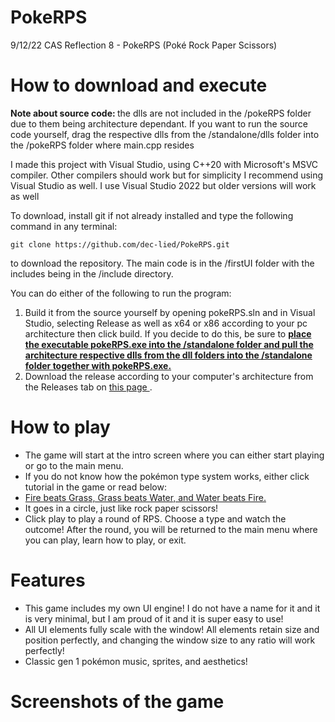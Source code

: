 # PokeRPS
<p> 9/12/22 CAS Reflection 8 - PokeRPS (Poké Rock Paper Scissors) </p>

<h1> How to download and execute </h1>
  <p> <b> Note about source code: </b> the dlls are not included in the /pokeRPS folder due to them being architecture dependant. If you want to run the source code yourself, drag the respective dlls from the /standalone/dlls folder into the /pokeRPS folder where main.cpp resides </p>
  <p> I made this project with Visual Studio, using C++20 with Microsoft's MSVC compiler. Other compilers should work but for simplicity I recommend using Visual Studio as well. I use Visual Studio 2022 but older versions will work as well </p>
  <p> To download, install git if not already installed and type the following command in any terminal: </p>

```
git clone https://github.com/dec-lied/PokeRPS.git
``` 

<p> to download the repository. The main code is in the /firstUI folder with the includes being in the /include directory. </p>
<p> You can do either of the following to run the program: </p>
<ol>
  <li> Build it from the source yourself by opening pokeRPS.sln and in Visual Studio, selecting Release as well as x64 or x86 according to your pc architecture then click build. If you decide to do this, be sure to <b> <ins> place the executable pokeRPS.exe into the /standalone folder and pull the architecture respective dlls from the dll folders into the /standalone folder together with pokeRPS.exe. </ins> </b> </li>
  <li> Download the release according to your computer's architecture from the Releases tab on 
  <a href="https://github.com/dec-lied/PokeRPS/releases"> this page </a>. </li>
</ol>

<h1> How to play </h1>
<ul>
  <li> The game will start at the intro screen where you can either start playing or go to the main menu. </li>
  <li> If you do not know how the pokémon type system works, either click tutorial in the game or read below:
  </li>   
  <li> <ins> Fire beats Grass, Grass beats Water, and Water beats Fire. </ins> </li>
  <li> It goes in a circle, just like rock paper scissors! </li>
  <li> Click play to play a round of RPS. Choose a type and watch the outcome! After the round, you will be   returned to the main menu where you can play, learn how to play, or exit. </li>
</ul>

<h1> Features </h1>
<ul>
  <li> This game includes my own UI engine! I do not have a name for it and it is very minimal, but I am proud of   it and it is super easy to use! </li>
  <li> All UI elements fully scale with the window! All elements retain size and position perfectly, and changing   the window size to any ratio will work perfectly! </li>
  <li> Classic gen 1 pokémon music, sprites, and aesthetics! </li>
</ul>

<h1> Screenshots of the game </h1>
